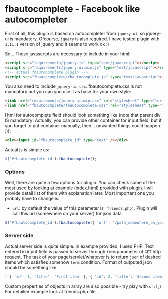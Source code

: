 # fbautocomplete - Facebook like autocompleter
First of all, this plugin is based on autocompleter from `jquery-ui`, so jquery-ui is mandatory. Ofcourse, `jquery` is also required. I have tested plugin with `1.11.1` version of jquery and it seams to work ok :)

So... These javascripts are necessary to include in your html:
```html
<script src="requirements/jquery.js" type="text/javascript"></script>
<script src="requirements/jquery-ui.min.js" type="text/javascript"></script>
<!-- actual fbautocomplete plugin -->
<script src="fbautocomplete/fbautocomplete.js" type="text/javascript"></script>
```
You also need to include `jquery-ui css`. fbautocomplete.css is not mandatory but you can you use it as base for your own
style:
```html
<link href="requirements/jquery-ui.min.css" rel="stylesheet" type="text/css" />
<link href="fbautocomplete/fbautocomplete.css" rel="stylesheet" type="text/css" />    
```
Html for autocomplete field should look something like (note that parent div IS mandatory! Actually, you can provide other container for input field, but if you forget to put container manually, then... unwanted things could happen ;)):
```html
<div><input id="fbautocomplete_id" type="text" /></div>
```
Actual js is simple as:
```js
$('#fbautocomplete_id').fbautocomplete();
```
### Options
Well, there are quite a few options for plugin. You can check some of the most used by looking at example (index.html) provided with plugin. I will provide detail list of them with explanation later. Most important one you probaly have to change is:
- `url`:       by default the value of this parameter is `'friends.php'`. Plugin will call this url (somewhere on your server) for json data
```js
$('#fbautocomplete_id').fbautocomplete({ 'url': '/path_somewhere_on_your_server' });
```

### Server side
Actual server side is quite simple. In example provided, I used PHP. Text entered in input field is passed to server through `term` parameter of `GET` http request. The task of your page/servlet/whatever is to return `json` of desired items which satisfies somehow `term` condition. Format of outputed json should be something like:
```js
[ { 'id': 1, 'title': 'First item' }, { 'id': 2, 'title': 'Second item' } ]
```
Custom properties of objects in array are also possible - try play with `src`! ;)
For detailed example look at friends.php file